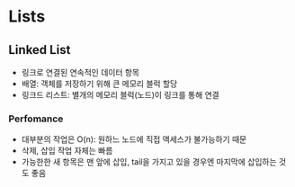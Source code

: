 # Lists

## Linked List

- 링크로 연결된 연속적인 데이터 항목
- 배열: 객체를 저장하기 위해 큰 메모리 블럭 할당
- 링크드 리스트: 별개의 메모리 블럭(노드)이 링크를 통해 연결

### Perfomance

- 대부분의 작업은 O(n): 원하느 노드에 직접 액세스가 불가능하기 때문
- 삭제, 삽입 작업 자체는 빠름
- 가능한한 새 항목은 맨 앞에 삽입, tail을 가지고 있을 경우엔 마지막에 삽입하는 것도 좋음
